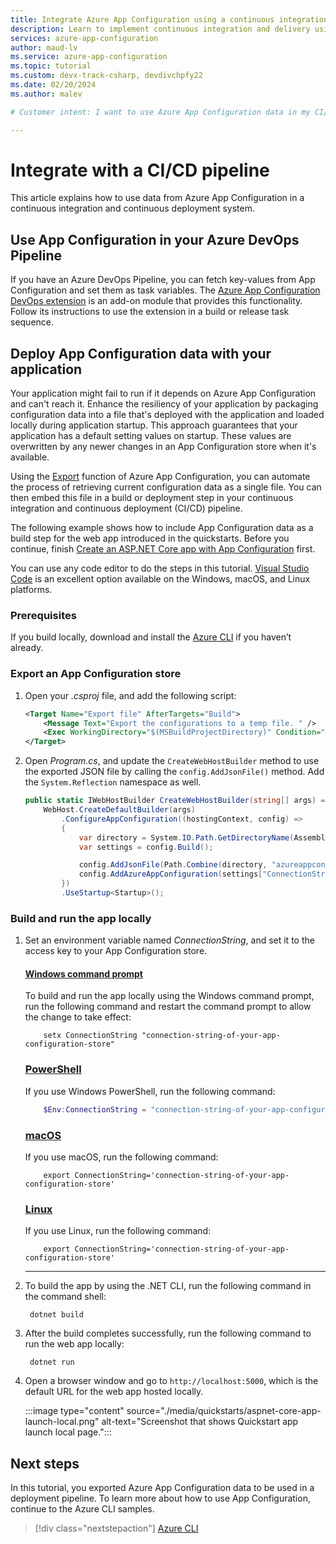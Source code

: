```yaml
---
title: Integrate Azure App Configuration using a continuous integration and delivery pipeline
description: Learn to implement continuous integration and delivery using Azure App Configuration
services: azure-app-configuration
author: maud-lv
ms.service: azure-app-configuration
ms.topic: tutorial
ms.custom: devx-track-csharp, devdivchpfy22
ms.date: 02/20/2024
ms.author: malev

# Customer intent: I want to use Azure App Configuration data in my CI/CD pipeline.

---
```

# Integrate with a CI/CD pipeline

This article explains how to use data from Azure App Configuration in a continuous integration and continuous deployment system.

## Use App Configuration in your Azure DevOps Pipeline

If you have an Azure DevOps Pipeline, you can fetch key-values from App Configuration and set them as task variables. The [Azure App Configuration DevOps extension](https://go.microsoft.com/fwlink/?linkid=2091063) is an add-on module that provides this functionality. Follow its instructions to use the extension in a build or release task sequence.

## Deploy App Configuration data with your application

Your application might fail to run if it depends on Azure App Configuration and can't reach it. Enhance the resiliency of your application by packaging configuration data into a file that's deployed with the application and loaded locally during application startup. This approach guarantees that your application has a default setting values on startup. These values are overwritten by any newer changes in an App Configuration store when it's available.

Using the [Export](./howto-import-export-data.md#export-data) function of Azure App Configuration, you can automate the process of retrieving current configuration data as a single file. You can then embed this file in a build or deployment step in your continuous integration and continuous deployment (CI/CD) pipeline.

The following example shows how to include App Configuration data as a build step for the web app introduced in the quickstarts. Before you continue, finish [Create an ASP.NET Core app with App Configuration](./quickstart-aspnet-core-app.md) first.

You can use any code editor to do the steps in this tutorial. [Visual Studio Code](https://code.visualstudio.com/) is an excellent option available on the Windows, macOS, and Linux platforms.

### Prerequisites

If you build locally, download and install the [Azure CLI](/cli/azure/install-azure-cli) if you haven’t already.

### Export an App Configuration store

1. Open your *.csproj* file, and add the following script:

    ```xml
    <Target Name="Export file" AfterTargets="Build">
        <Message Text="Export the configurations to a temp file. " />
        <Exec WorkingDirectory="$(MSBuildProjectDirectory)" Condition="$(ConnectionString) != ''" Command="az appconfig kv export -d file --path $(OutDir)\azureappconfig.json --format json --separator : --connection-string $(ConnectionString)" />
    </Target>
    ```

1. Open *Program.cs*, and update the `CreateWebHostBuilder` method to use the exported JSON file by calling the `config.AddJsonFile()` method. Add the `System.Reflection` namespace as well.

    ```csharp
    public static IWebHostBuilder CreateWebHostBuilder(string[] args) =>
        WebHost.CreateDefaultBuilder(args)
            .ConfigureAppConfiguration((hostingContext, config) =>
            {
                var directory = System.IO.Path.GetDirectoryName(Assembly.GetExecutingAssembly().Location);
                var settings = config.Build();

                config.AddJsonFile(Path.Combine(directory, "azureappconfig.json"));
                config.AddAzureAppConfiguration(settings["ConnectionStrings:AppConfig"]);
            })
            .UseStartup<Startup>();
    ```

### Build and run the app locally

1. Set an environment variable named *ConnectionString*, and set it to the access key to your App Configuration store.

    #### [Windows command prompt](#tab/windowscommandprompt)
    
    To build and run the app locally using the Windows command prompt, run the following command and restart the command prompt to allow the change to take effect:
    
    ```console
        setx ConnectionString "connection-string-of-your-app-configuration-store"
    ```
    
    ### [PowerShell](#tab/powershell)
    
    If you use Windows PowerShell, run the following command:
    
    ```powershell
        $Env:ConnectionString = "connection-string-of-your-app-configuration-store"
    ```
    
    ### [macOS](#tab/unix)
    
    If you use macOS, run the following command:
    
    ```console
        export ConnectionString='connection-string-of-your-app-configuration-store'
    ```
    
    ### [Linux](#tab/linux)
    
    If you use Linux, run the following command:
    
    ```console
        export ConnectionString='connection-string-of-your-app-configuration-store'
    ```
    
    ---

1. To build the app by using the .NET CLI, run the following command in the command shell:

    ```console
     dotnet build
    ```

1. After the build completes successfully, run the following command to run the web app locally:

    ```console
     dotnet run
    ```

1. Open a browser window and go to `http://localhost:5000`, which is the default URL for the web app hosted locally.

    :::image type="content" source="./media/quickstarts/aspnet-core-app-launch-local.png" alt-text="Screenshot that shows Quickstart app launch local page.":::

## Next steps

In this tutorial, you exported Azure App Configuration data to be used in a deployment pipeline. To learn more about how to use App Configuration, continue to the Azure CLI samples.

> [!div class="nextstepaction"]
> [Azure CLI](/cli/azure/appconfig)
